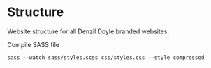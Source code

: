 # Structure

Website structure for all Denzil Doyle branded websites.

Compile SASS file 
```
sass --watch sass/styles.scss css/styles.css --style compressed
```
